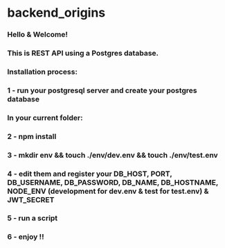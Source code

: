# backend_origins

### Hello & Welcome!

### This is REST API using a Postgres database.

### Installation process:

###  1 - run your postgresql server and create your postgres database
###  In your current folder: 
###  2 - npm install
###  3 - mkdir env && touch ./env/dev.env && touch ./env/test.env
###  4 - edit them and register your DB_HOST, PORT, DB_USERNAME, DB_PASSWORD, DB_NAME, DB_HOSTNAME, NODE_ENV (development for dev.env & test for test.env) & JWT_SECRET
###  5 - run a script
###  6 - enjoy !!
